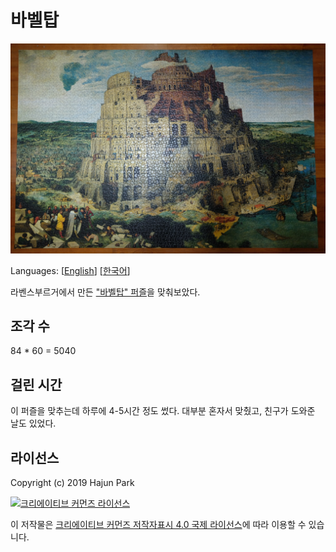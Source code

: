 # 바벨탑

![완성된 퍼즐](2019-02-19.JPG)

Languages: [[English](README.md)] [[한국어](README.ko.md)]

라벤스부르거에서 만든 ["바벨탑" 퍼즐](https://www.ravensburger.us/products/jigsaw-puzzles/adult-puzzles/the-tower-of-babel-17423/index.html)을 맞춰보았다.

## 조각 수

84 * 60 = 5040

## 걸린 시간

이 퍼즐을 맞추는데 하루에 4-5시간 정도 썼다. 대부분 혼자서 맞췄고, 친구가 도와준 날도 있었다.

## 라이선스

Copyright (c) 2019 Hajun Park

[![크리에이티브 커먼즈 라이선스](https://i.creativecommons.org/l/by/4.0/88x31.png)](http://creativecommons.org/licenses/by/4.0/)

이 저작물은 [크리에이티브 커먼즈 저작자표시 4.0 국제 라이선스](http://creativecommons.org/licenses/by/4.0/)에 따라 이용할 수 있습니다.
